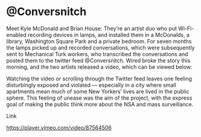 # @Conversnitch

Meet Kyle McDonald and Brian House: They’re an artist duo who put
Wi-Fi-enabled recording devices in lamps, and installed them in a
McDonalds, a library, Washington Square Park and a private
bedroom. For seven months the lamps picked up and recorded
conversations, which were subsequently sent to Mechanical Turk
workers, who transcribed the conversations and posted them to the
twitter feed @Conversnitch. Wired broke the story this morning, and
the two artists released a video, which can be viewed below:

Watching the video or scrolling through the Twitter feed leaves one
feeling disturbingly exposed and violated — especially in a city where
small apartments mean much of some New Yorkers’ lives are lived in the
public sphere. This feeling of unease was the aim of the project, with
the express goal of making the public think more about the NSA and
mass surveillance.

Link

https://player.vimeo.com/video/87564506

